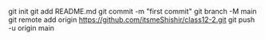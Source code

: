 git init
git add README.md
git commit -m "first commit"
git branch -M main
git remote add origin https://github.com/itsmeShishir/class12-2.git
git push -u origin main